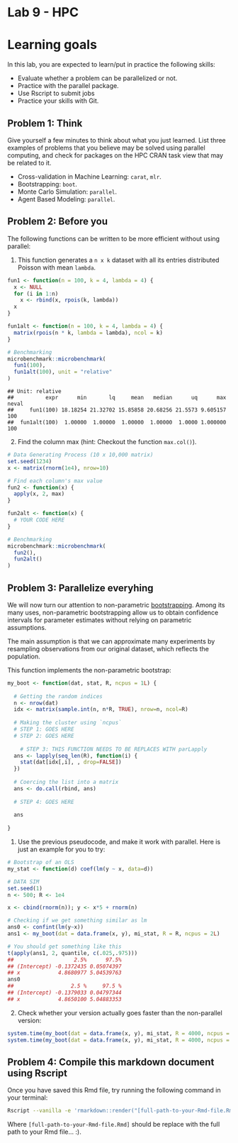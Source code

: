 Lab 9 - HPC
================

# Learning goals

In this lab, you are expected to learn/put in practice the following
skills:

  - Evaluate whether a problem can be parallelized or not.
  - Practice with the parallel package.
  - Use Rscript to submit jobs
  - Practice your skills with Git.

## Problem 1: Think

Give yourself a few minutes to think about what you just learned. List
three examples of problems that you believe may be solved using parallel
computing, and check for packages on the HPC CRAN task view that may be
related to it.

  - Cross-validation in Machine Learning: `carat`, `mlr`.
  - Bootstrapping: `boot`.
  - Monte Carlo Simulation: `parallel`.
  - Agent Based Modeling: `parallel`.

## Problem 2: Before you

The following functions can be written to be more efficient without
using parallel:

1.  This function generates a `n x k` dataset with all its entries
    distributed Poisson with mean `lambda`.

<!-- end list -->

``` r
fun1 <- function(n = 100, k = 4, lambda = 4) {
  x <- NULL
  for (i in 1:n)
    x <- rbind(x, rpois(k, lambda))
  x
}

fun1alt <- function(n = 100, k = 4, lambda = 4) {
  matrix(rpois(n * k, lambda = lambda), ncol = k)
}

# Benchmarking
microbenchmark::microbenchmark(
  fun1(100),
  fun1alt(100), unit = "relative"
)
```

    ## Unit: relative
    ##          expr      min       lq     mean   median      uq      max neval
    ##     fun1(100) 18.18254 21.32702 15.85858 20.68256 21.5573 9.605157   100
    ##  fun1alt(100)  1.00000  1.00000  1.00000  1.00000  1.0000 1.000000   100

2.  Find the column max (hint: Checkout the function `max.col()`).

<!-- end list -->

``` r
# Data Generating Process (10 x 10,000 matrix)
set.seed(1234)
x <- matrix(rnorm(1e4), nrow=10)

# Find each column's max value
fun2 <- function(x) {
  apply(x, 2, max)
}

fun2alt <- function(x) {
  # YOUR CODE HERE
}

# Benchmarking
microbenchmark::microbenchmark(
  fun2(),
  fun2alt()
)
```

## Problem 3: Parallelize everyhing

We will now turn our attention to non-parametric
[bootstrapping](https://en.wikipedia.org/wiki/Bootstrapping_\(statistics\)).
Among its many uses, non-parametric bootstrapping allow us to obtain
confidence intervals for parameter estimates without relying on
parametric assumptions.

The main assumption is that we can approximate many experiments by
resampling observations from our original dataset, which reflects the
population.

This function implements the non-parametric bootstrap:

``` r
my_boot <- function(dat, stat, R, ncpus = 1L) {
  
  # Getting the random indices
  n <- nrow(dat)
  idx <- matrix(sample.int(n, n*R, TRUE), nrow=n, ncol=R)
 
  # Making the cluster using `ncpus`
  # STEP 1: GOES HERE
  # STEP 2: GOES HERE
  
    # STEP 3: THIS FUNCTION NEEDS TO BE REPLACES WITH parLapply
  ans <- lapply(seq_len(R), function(i) {
    stat(dat[idx[,i], , drop=FALSE])
  })
  
  # Coercing the list into a matrix
  ans <- do.call(rbind, ans)
  
  # STEP 4: GOES HERE
  
  ans
  
}
```

1.  Use the previous pseudocode, and make it work with parallel. Here is
    just an example for you to try:

<!-- end list -->

``` r
# Bootstrap of an OLS
my_stat <- function(d) coef(lm(y ~ x, data=d))

# DATA SIM
set.seed(1)
n <- 500; R <- 1e4

x <- cbind(rnorm(n)); y <- x*5 + rnorm(n)

# Checking if we get something similar as lm
ans0 <- confint(lm(y~x))
ans1 <- my_boot(dat = data.frame(x, y), mi_stat, R = R, ncpus = 2L)

# You should get something like this
t(apply(ans1, 2, quantile, c(.025,.975)))
##                   2.5%      97.5%
## (Intercept) -0.1372435 0.05074397
## x            4.8680977 5.04539763
ans0
##                  2.5 %     97.5 %
## (Intercept) -0.1379033 0.04797344
## x            4.8650100 5.04883353
```

2.  Check whether your version actually goes faster than the
    non-parallel version:

<!-- end list -->

``` r
system.time(my_boot(dat = data.frame(x, y), mi_stat, R = 4000, ncpus = 1L))
system.time(my_boot(dat = data.frame(x, y), mi_stat, R = 4000, ncpus = 2L))
```

## Problem 4: Compile this markdown document using Rscript

Once you have saved this Rmd file, try running the following command in
your terminal:

``` bash
Rscript --vanilla -e 'rmarkdown::render("[full-path-to-your-Rmd-file.Rmd]")' &
```

Where `[full-path-to-your-Rmd-file.Rmd]` should be replace with the full
path to your Rmd file… :).
